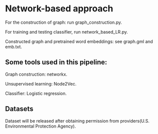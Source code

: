 # Network-based approach

For the construction of graph: run graph_construction.py.

For training and testing classifier, run network_based_LR.py.

Constructed graph and pretrained word embeddings: see graph.gml and emb.txt.

## Some tools used in this pipeline:

Graph construction: networkx.

Unsupervised learning: Node2Vec.

Classifier: Logistic regression.

## Datasets

Dataset will be released after obtaining permission from providers(U.S. Environmental Protection Agency).



